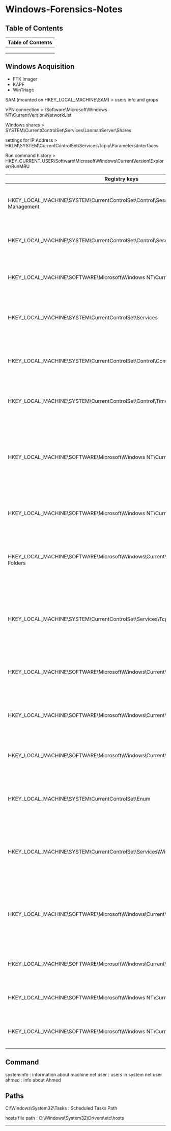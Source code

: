 # Windows-Forensics-Notes

## Table of Contents

| Table of Contents |
| -------------------- |
|  | 
|  |
|  |


## Windows Acquisition

+ FTK Imager
+ KAPE
+ WinTriage



SAM (mounted on HKEY_LOCAL_MACHINE\SAM) > users info and grops

VPN connection > \Software\Microsoft\Windows NT\CurrentVersion\NetworkList

Windows shares > SYSTEM\CurrentControlSet\Services\LanmanServer\Shares

settings for IP Address > HKLM\SYSTEM\CurrentControlSet\Services\Tcpip\Parameters\Interfaces

Run command history > HKEY_CURRENT_USER\Software\Microsoft\Windows\CurrentVersion\Explorer\RunMRU




| Registry keys | Description |
| -------------------- | -------------------- |
| HKEY_LOCAL_MACHINE\SYSTEM\CurrentControlSet\Control\Session Manager\Memory Management | contains information about memory management settings on the system |
| HKEY_LOCAL_MACHINE\SYSTEM\CurrentControlSet\Control\Session Manager\Environment  | contains environment variables that are set on the system |
| HKEY_LOCAL_MACHINE\SOFTWARE\Microsoft\Windows NT\CurrentVersion\ProfileList | contains information about the user profiles that are configured on the system |
| HKEY_LOCAL_MACHINE\SYSTEM\CurrentControlSet\Services | contains information about the services that are installed on the system |
| HKEY_LOCAL_MACHINE\SYSTEM\CurrentControlSet\Control\ComputerName | contains information about the computer name and domain membership |
| HKEY_LOCAL_MACHINE\SYSTEM\CurrentControlSet\Control\TimeZoneInformation | contains information about the time zone settings on the system |
| HKEY_LOCAL_MACHINE\SOFTWARE\Microsoft\Windows NT\CurrentVersion\Windows | contains information about the system's graphical user interface (GUI) settings, including the desktop background and screen saver |
| HKEY_LOCAL_MACHINE\SOFTWARE\Microsoft\Windows NT\CurrentVersion\FontSubstitutes | contains information about font substitutions on the system |
| HKEY_LOCAL_MACHINE\SOFTWARE\Microsoft\Windows\CurrentVersion\Explorer\Shell Folders | contains information about the locations of various system folders, such as the desktop and the Start menu |
| HKEY_LOCAL_MACHINE\SYSTEM\CurrentControlSet\Services\Tcpip\Parameters | contains information about the system's TCP/IP settings, such as the IP address and subnet mask |
| HKEY_LOCAL_MACHINE\SOFTWARE\Microsoft\Windows\CurrentVersion\Run | contains a list of programs that are automatically started when the system boots up |
| HKEY_LOCAL_MACHINE\SOFTWARE\Microsoft\Windows\CurrentVersion\Policies\System | contains information about system policies that are enforced on the system |
| HKEY_LOCAL_MACHINE\SOFTWARE\Microsoft\Windows\CurrentVersion\Policies\Explorer | contains information about Explorer policies that are enforced on the system |
| HKEY_LOCAL_MACHINE\SYSTEM\CurrentControlSet\Enum | contains information about hardware devices that are installed on the system |
| HKEY_LOCAL_MACHINE\SYSTEM\CurrentControlSet\Services\Winsock2\Parameters | contains information about the system's Winsock settings, which are used for network communication |
| HKEY_LOCAL_MACHINE\SOFTWARE\Microsoft\Windows\CurrentVersion\Internet Settings | contains information about the system's Internet settings, including the browser history and cookies |
| HKEY_LOCAL_MACHINE\SOFTWARE\Microsoft\Windows\CurrentVersion\Explorer\RecentDocs | contains information about recently opened documents |
| HKEY_LOCAL_MACHINE\SOFTWARE\Microsoft\Windows NT\CurrentVersion\Drivers32 | contains information about audio drivers on the system |
| HKEY_LOCAL_MACHINE\SOFTWARE\Microsoft\Windows NT\CurrentVersion\Print\Printers | contains information about installed printers on the system |


## Command

systeminfo : information about machine
net user : users in system
net user ahmed : info about Ahmed


## Paths

C:\Windows\System32\Tasks : Scheduled Tasks Path

hosts file path : C:\Windows\System32\Drivers\etc\hosts

---------------------------------
